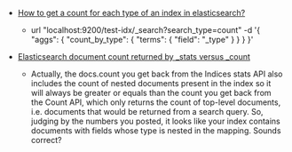  - [How to get a count for each type of an index in elasticsearch?](http://stackoverflow.com/questions/17557580/how-to-get-a-count-for-each-type-of-an-index-in-elasticsearch)
    - url "localhost:9200/test-idx/_search?search_type=count" -d '{
          "aggs": {
              "count_by_type": {
                  "terms": {
                      "field": "_type"
                  }
              }
          }
      }'
      
 - [Elasticsearch document count returned by _stats versus _count](http://stackoverflow.com/questions/29267733/elasticsearch-document-count-returned-by-stats-versus-count)
    - Actually, the docs.count you get back from the Indices stats API also includes the count of nested documents present in the index so it will always be greater or equals than the count you get back from the Count API, which only returns the count of top-level documents, i.e. documents that would be returned from a search query. So, judging by the numbers you posted, it looks like your index contains documents with fields whose type is nested in the mapping. Sounds correct?